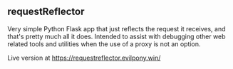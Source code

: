 ## requestReflector

Very simple Python Flask app that just reflects the request it receives, and that's pretty much all it does. Intended to assist with debugging other web related tools and utilities when the use of a proxy is not an option.

Live version at https://requestreflector.evilpony.win/
